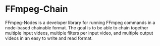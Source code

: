 # FFmpeg-Chain
FFmpeg-Nodes is a developer library for running FFmpeg commands in a node-based chainable format. The goal is to be able to chain together multiple input videos, multiple filters per input video, and multiple output videos in an easy to write and read format.


